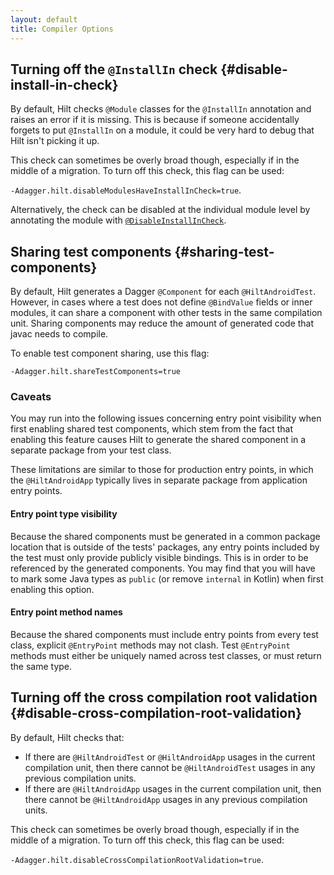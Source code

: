 ```yaml
---
layout: default
title: Compiler Options
---
```


## Turning off the `@InstallIn` check {#disable-install-in-check}

By default, Hilt checks `@Module` classes for the `@InstallIn` annotation and
raises an error if it is missing. This is because if someone accidentally
forgets to put `@InstallIn` on a module, it could be very hard to debug that
Hilt isn't picking it up.

This check can sometimes be overly broad though, especially if in the middle of
a migration. To turn off this check, this flag can be used:

`-Adagger.hilt.disableModulesHaveInstallInCheck=true`.

Alternatively, the check can be disabled at the individual module level by
annotating the module with
[`@DisableInstallInCheck`](https://dagger.dev/api/latest/dagger/hilt/migration/DisableInstallInCheck.html).

## Sharing test components {#sharing-test-components}

By default, Hilt generates a Dagger `@Component` for each `@HiltAndroidTest`.
However, in cases where a test does not define `@BindValue` fields or inner
modules, it can share a component with other tests in the same compilation unit.
Sharing components may reduce the amount of generated code that javac needs to
compile.

To enable test component sharing, use this flag:

`-Adagger.hilt.shareTestComponents=true`

### Caveats

You may run into the following issues concerning entry point visibility when
first enabling shared test components, which stem from the fact that enabling
this feature causes Hilt to generate the shared component in a separate package
from your test class.

These limitations are similar to those for production entry points, in which the
`@HiltAndroidApp` typically lives in separate package from application entry
points.

#### Entry point type visibility

Because the shared components must be generated in a common package location
that is outside of the tests' packages, any entry points included by the test
must only provide publicly visible bindings. This is in order to be referenced
by the generated components. You may find that you will have to mark some Java
types as `public` (or remove `internal` in Kotlin) when first enabling this
option.

#### Entry point method names

Because the shared components must include entry points from every test class,
explicit `@EntryPoint` methods may not clash. Test `@EntryPoint` methods must
either be uniquely named across test classes, or must return the same type.

## Turning off the cross compilation root validation {#disable-cross-compilation-root-validation}

By default, Hilt checks that:

  * If there are `@HiltAndroidTest` or `@HiltAndroidApp` usages in the current
    compilation unit, then there cannot be `@HiltAndroidTest` usages in any
    previous compilation units.
  * If there are `@HiltAndroidApp` usages in the current compilation unit, then
    there cannot be `@HiltAndroidApp` usages in any previous compilation units.

This check can sometimes be overly broad though, especially if in the middle of
a migration. To turn off this check, this flag can be used:

`-Adagger.hilt.disableCrossCompilationRootValidation=true`.
